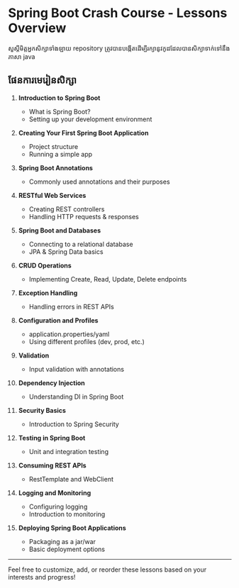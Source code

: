 # Spring Boot Crash Course - Lessons Overview

សួស្តីមិត្តអ្នកសិក្សាទាំងឡាយ repository ត្រូវបានបង្កើតដើម្បីរក្យានូវកូដដែលបានសិក្យាទាក់ទៅនឹងភាសា java

## ផែនការមេរៀនសិក្សា

1. **Introduction to Spring Boot**
   - What is Spring Boot?
   - Setting up your development environment

2. **Creating Your First Spring Boot Application**
   - Project structure
   - Running a simple app

3. **Spring Boot Annotations**
   - Commonly used annotations and their purposes

4. **RESTful Web Services**
   - Creating REST controllers
   - Handling HTTP requests & responses

5. **Spring Boot and Databases**
   - Connecting to a relational database
   - JPA & Spring Data basics

6. **CRUD Operations**
   - Implementing Create, Read, Update, Delete endpoints

7. **Exception Handling**
   - Handling errors in REST APIs

8. **Configuration and Profiles**
   - application.properties/yaml
   - Using different profiles (dev, prod, etc.)

9. **Validation**
   - Input validation with annotations

10. **Dependency Injection**
    - Understanding DI in Spring Boot

11. **Security Basics**
    - Introduction to Spring Security

12. **Testing in Spring Boot**
    - Unit and integration testing

13. **Consuming REST APIs**
    - RestTemplate and WebClient

14. **Logging and Monitoring**
    - Configuring logging
    - Introduction to monitoring

15. **Deploying Spring Boot Applications**
    - Packaging as a jar/war
    - Basic deployment options

---

Feel free to customize, add, or reorder these lessons based on your interests and progress!
